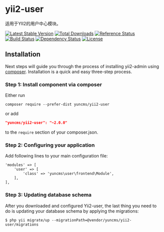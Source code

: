 # yii2-user

适用于YII2的用户中心模块。

[![Latest Stable Version](https://poser.pugx.org/yuncms/yii2-user/v/stable.png)](https://packagist.org/packages/yuncms/yii2-user)
[![Total Downloads](https://poser.pugx.org/yuncms/yii2-user/downloads.png)](https://packagist.org/packages/yuncms/yii2-user)
[![Reference Status](https://www.versioneye.com/php/yuncms:yii2-user/reference_badge.svg)](https://www.versioneye.com/php/yuncms:yii2-user/references)
[![Build Status](https://img.shields.io/travis/yiisoft/yii2-user.svg)](http://travis-ci.org/yuncms/yii2-user)
[![Dependency Status](https://www.versioneye.com/php/yuncms:yii2-user/dev-master/badge.png)](https://www.versioneye.com/php/yuncms:yii2-user/dev-master)
[![License](https://poser.pugx.org/yuncms/yii2-user/license.svg)](https://packagist.org/packages/yuncms/yii2-user)

Installation
------------

Next steps will guide you through the process of installing yii2-admin using [composer](http://getcomposer.org/download/). Installation is a quick and easy three-step process.

### Step 1: Install component via composer

Either run

```
composer require --prefer-dist yuncms/yii2-user
```

or add

```json
"yuncms/yii2-user": "~2.0.0"
```

to the `require` section of your composer.json.


### Step 2: Configuring your application

Add following lines to your main configuration file:

```
'modules' => [
    'user' => [
        'class' => 'yuncms\user\frontend\Module',
    ],
],
```

###  Step 3: Updating database schema

After you downloaded and configured Yii2-user, the last thing you need to do is updating your database schema by applying the migrations:

    $ php yii migrate/up --migrationPath=@vendor/yuncms/yii2-user/migrations
